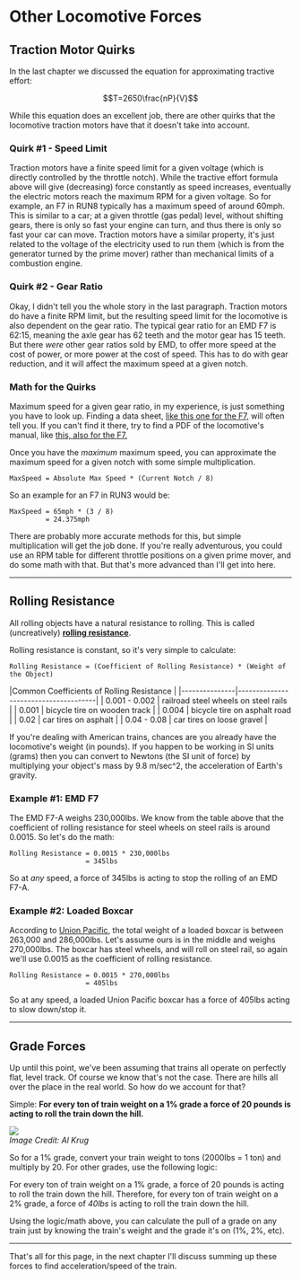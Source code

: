 # Other Locomotive Forces

## Traction Motor Quirks

In the last chapter we discussed the equation for approximating tractive effort:

$$T=2650\frac{nP}{V}$$

While this equation does an excellent job, there are other quirks that the locomotive traction motors have that it doesn't take into account.

### Quirk #1 - Speed Limit
Traction motors have a finite speed limit for a given voltage (which is directly controlled by the throttle notch). While the tractive effort formula above will give (decreasing) force constantly as speed increases, eventually the electric motors reach the maximum RPM for a given voltage. So for example, an F7 in RUN8 typically has a maximum speed of around 60mph. This is similar to a car; at a given throttle (gas pedal) level, without shifting gears, there is only so fast your engine can turn, and thus there is only so fast your car can move. Traction motors have a similar property, it's just related to the voltage of the electricity used to run them (which is from the generator turned by the prime mover) rather than mechanical limits of a combustion engine.

### Quirk #2 - Gear Ratio
Okay, I didn't tell you the whole story in the last paragraph. Traction motors do have a finite RPM limit, but the resulting speed limit for the locomotive is also dependent on the gear ratio. The typical gear ratio for an EMD F7 is 62:15, meaning the axle gear has 62 teeth and the motor gear has 15 teeth. But there _were_ other gear ratios sold by EMD, to offer more speed at the cost of power, or more power at the cost of speed. This has to do with gear reduction, and it will affect the maximum speed at a given notch.

### Math for the Quirks

Maximum speed for a given gear ratio, in my experience, is just something you have to look up. Finding a data sheet, [like this one for the F7,](http://www.thedieselshop.us/Data%20EMD%20F7.HTML) will often tell you. If you can't find it there, try to find a PDF of the locomotive's manual, like [this, also for the F7.](http://users.fini.net/~bersano/english-anglais/EMD-F7.pdf)

Once you have the _maximum_ maximum speed, you can approximate the maximum speed for a given notch with some simple multiplication.

```
MaxSpeed = Absolute Max Speed * (Current Notch / 8)
```

So an example for an F7 in RUN3 would be:

```
MaxSpeed = 65mph * (3 / 8)
         = 24.375mph
```

There are probably more accurate methods for this, but simple multiplication will get the job done. If you're really adventurous, you could use an RPM table for different throttle positions on a given prime mover, and do some math with that. But that's more advanced than I'll get into here.

---

## Rolling Resistance

All rolling objects have a natural resistance to rolling. This is called (uncreatively) [**rolling resistance**](http://www.engineeringtoolbox.com/rolling-friction-resistance-d_1303.html).

Rolling resistance is constant, so it's very simple to calculate:

```
Rolling Resistance = (Coefficient of Rolling Resistance) * (Weight of the Object)
```
|Common Coefficients of Rolling Resistance |
|---------------|--------------------------------------|
| 0.001 - 0.002 | railroad steel wheels on steel rails |
| 0.001         | bicycle tire on wooden track         |
| 0.004         | bicycle tire on asphalt road         |
| 0.02          | car tires on asphalt                 |
| 0.04 - 0.08   | car tires on loose gravel            |

If you're dealing with American trains, chances are you already have the locomotive's weight (in pounds). If you happen to be working in SI units (grams) then you can convert to Newtons (the SI unit of force) by multiplying your object's mass by 9.8 m/sec^2, the acceleration of Earth's gravity.

### Example #1: EMD F7

The EMD F7-A weighs 230,000lbs. We know from the table above that the coefficient of rolling resistance for steel wheels on steel rails is around 0.0015. So let's do the math:

```
Rolling Resistance = 0.0015 * 230,000lbs
                   = 345lbs
```

So at _any_ speed, a force of 345lbs is acting to stop the rolling of an EMD F7-A.

### Example #2: Loaded Boxcar

According to [Union Pacific](https://www.up.com/customers/all/equipment/descriptions/boxcars/index.htm), the total weight of a loaded boxcar is between 263,000 and 286,000lbs. Let's assume ours is in the middle and weighs 270,000lbs. The boxcar has steel wheels, and will roll on steel rail, so again we'll use 0.0015 as the coefficient of rolling resistance.

```
Rolling Resistance = 0.0015 * 270,000lbs
                   = 405lbs
```

So at any speed, a loaded Union Pacific boxcar has a force of 405lbs acting to slow down/stop it.

---

## Grade Forces

Up until this point, we've been assuming that trains all operate on perfectly flat, level track. Of course we know that's not the case. There are hills all over the place in the real world. So how do we account for that?

Simple: **For every ton of train weight on a 1% grade a force of 20 pounds is acting to roll the train down the hill.**

![](http://alkrugsite.evilgeniustech.com/rrfacts/trainon1.gif)<br>
_Image Credit: Al Krug_

So for a 1% grade, convert your train weight to tons (2000lbs = 1 ton) and multiply by 20. For other grades, use the following logic:

For every ton of train weight on a 1% grade, a force of 20 pounds is acting to roll the train down the hill. Therefore, for every ton of train weight on a 2% grade, a force of _40lbs_ is acting to roll the train down the hill.

Using the logic/math above, you can calculate the pull of a grade on any train just by knowing the train's weight and the grade it's on (1%, 2%, etc).

---

That's all for this page, in the next chapter I'll discuss summing up these forces to find acceleration/speed of the train.